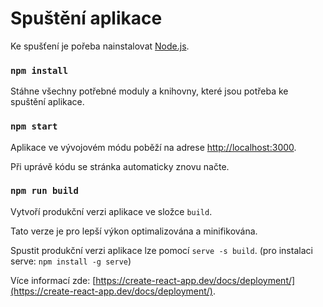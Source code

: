 # Spuštění aplikace

Ke spušťení je pořeba nainstalovat [Node.js](https://nodejs.org/en/).

### `npm install`

Stáhne všechny potřebné moduly a knihovny, které jsou potřeba ke spuštění aplikace.

### `npm start`

Aplikace ve vývojovém módu poběží na adrese [http://localhost:3000](http://localhost:3000).

Při uprávě kódu se stránka automaticky znovu načte.

### `npm run build`

Vytvoří produkční verzi aplikace ve složce `build`.

Tato verze je pro lepší výkon optimalizována a minifikována.

Spustit produkční verzi aplikace lze pomocí `serve -s build`. (pro instalaci serve: `npm install -g serve`)

Více informací zde: [https://create-react-app.dev/docs/deployment/](https://create-react-app.dev/docs/deployment/).
